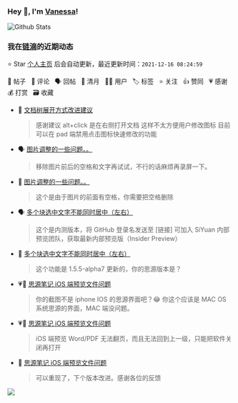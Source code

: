 ### Hey 👋, I'm [Vanessa](http://vanessa.b3log.org/)!

![Github Stats](https://github-readme-stats.vercel.app/api?username=Vanessa219&show_icons=true)

<!--events start -->

### 我在[链滴](https://ld246.com)的近期动态

⭐️ Star [个人主页](https://github.com/Vanessa219/Vanessa219) 后会自动更新，最近更新时间：`2021-12-16 08:24:59`

📝 帖子 &nbsp; 💬 评论 &nbsp; 🗣 回帖 &nbsp; 🌙 清月 &nbsp; 👨‍💻 用户 &nbsp; 🏷️ 标签 &nbsp; ⭐️ 关注 &nbsp; 👍 赞同 &nbsp; 💗 感谢 &nbsp; 💰 打赏 &nbsp; 🗃 收藏

* 💬 [文档树展开方式改进建议](https://ld246.com/article/1639531407063/comment/1639587019298#comments)

  > 感谢建议 alt+click 是在右侧打开文档 这样不太方便用户修改图标 目前可以在 pad 端禁用点击图标快速修改的功能
* 🗣 [图片调整的一些问题。。](https://ld246.com/article/1639576851765/comment/1639579120803#comments)

  > 移除图片前后的空格和文字再试试，不行的话麻烦再录屏一下。
* 💬 [图片调整的一些问题。。](https://ld246.com/article/1639576851765/comment/1639578959009#comments)

  > 这个是由于图片的前面有空格，你需要把空格删除
* 🗣 [多个块选中文字不能同时居中（左右）](https://ld246.com/article/1639502265027/comment/1639550066916#comments)

  > 这个是内测版本，将 GitHub 登录名发送至 [链接] 可加入 SiYuan 内部预览团队，获取最新内部预览版（Insider Preview）
* 💬 [多个块选中文字不能同时居中（左右）](https://ld246.com/article/1639502265027/comment/1639529426754#comments)

  > 这个功能是 1.5.5-alpha7 更新的，你的思源版本是？
* 💗💬 [思源笔记 iOS 端预览文件问题](https://ld246.com/article/1639395134179/comment/1639469803690#comments)

  > 你的截图不是 iphone IOS 的思源界面吧？😂 你这个应该是 MAC OS 系统思源的界面，MAC 端没问题。
* 💗📝 [思源笔记 iOS 端预览文件问题](https://ld246.com/article/1639395134179)

  > iOS 端预览 Word/PDF 无法翻页，而且无法回到上一级，只能把软件关闭再打开
* 💬 [思源笔记 iOS 端预览文件问题](https://ld246.com/article/1639395134179/comment/1639492422673#comments)

  > 可以重现了，下个版本改进。感谢各位的反馈


<!--events end -->

<a title="Hits" target="_blank" href="https://github.com/Vanessa219/Vanessa219"><img src="https://hits.b3log.org/Vanessa219/Vanessa219.svg"></a>
